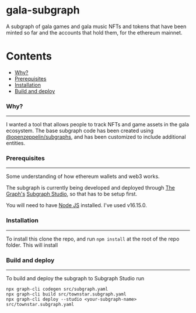 # gala-subgraph

A subgraph of gala games and gala music NFTs and tokens that have been minted so far and the accounts that hold them, for the ethereum mainnet.

Contents
========

 * [Why?](#why)
 * [Prerequisites](#prerequisites)
 * [Installation](#installation)
 * [Build and deploy](#build-and-deploy)
 

 ### Why?
---
 I wanted a tool that allows people to track NFTs and game assets in the gala ecosystem. The base subgraph code has been created using [@openzeppelin/subgraphs](https://www.npmjs.com/package/@openzeppelin/subgraphs), and has been customized to include additional entities. 

 ### Prerequisites
 ---
 Some understanding of how ethereum wallets and web3 works. 

 The subgraph is currently being developed and deployed through [The Graph's](https://thegraph.com) [Subgraph Studio](https://thegraph.com/studio/), so that has to be setup first. 

 You will need to have [Node JS](https://nodejs.org/) installed. I've used v16.15.0.

 ### Installation
 ---
 To install this clone the repo, and run `npm install` at the root of the repo folder. This will install


 ### Build and deploy
 ---
 To build and deploy the subgraph to Subgraph Studio run
 ```
npx graph-cli codegen src/subgraph.yaml
npx graph-cli build src/townstar.subgraph.yaml
npx graph-cli deploy --studio <your-subgraph-name> src/townstar.subgraph.yaml
  ```


 